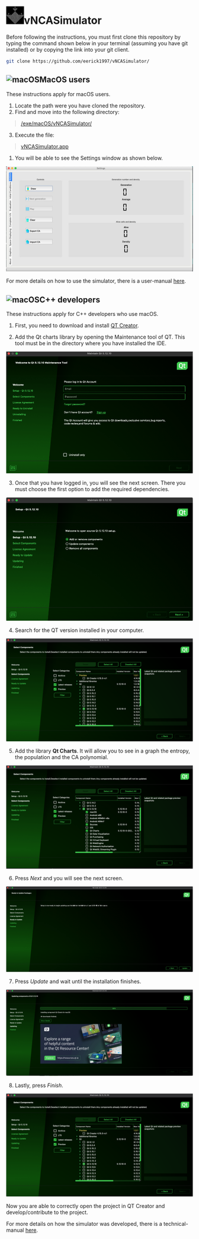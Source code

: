 <h1><img src="https://github.com/eerick1997/vNCASimulator/blob/72e7c3d97f79d0696684a508712bfc53bfbd02de/res/img/logo.jpg" alt="vNCASimulator" width="48" height="48"/>vNCASimulator</h1>

Before following the instructions, you must first clone this repository by typing the command shown below in your terminal (assuming you have git installed) or by copying the link into your git client.
```bash
git clone https://github.com/eerick1997/vNCASimulator/
```

## <img src="https://raw.githubusercontent.com/FortAwesome/Font-Awesome/master/svgs/brands/apple.svg" alt="macOS" width="16" height="16"/>MacOS users

These instructions apply for macOS users.

1. Locate the path were you have cloned the repository.
2. Find and move into the following directory:

> [/exe/macOS/vNCASimulator/](../vNCASimulator/exe/macOS/debug/)

3. Execute the file:

> [vNCASimulator.app](../vNCASimulator/exe/macOS/vNCASimulator/vNCASimulator.app)

1. You will be able to see the Settings window as shown below.

![Settings](https://github.com/eerick1997/vNCASimulator/blob/64b1404f7fcdd3fa331618bf672721e8c3173486/res/screens/macOS/Settings.jpg)

For more details on how to use the simulator, there is a user-manual [here](https://github.com/eerick1997/vNCASimulator/blob/6f6c4e8e7c765411ed5a7d3192e1c02ec3af637b/doc/vNCASimulatorManual.pdf).

## <img src="https://raw.githubusercontent.com/FortAwesome/Font-Awesome/master/svgs/brands/apple.svg" alt="macOS" width="16" height="16"/>C++ developers

These instructions apply for C++ developers who use macOS.

1. First, you need to download and install [QT Creator](https://www.qt.io/).

2. Add the Qt charts library by opening the Maintenance tool of QT. This tool must be in the directory where you have installed the IDE.

![Welcome](https://github.com/eerick1997/vNCASimulator/blob/64b1404f7fcdd3fa331618bf672721e8c3173486/res/screens/macOS/maintanenceToolLogin.png)

3. Once that you have logged in, you will see the next screen. There you must choose the first option to add the required dependencies.

![Setup-Qt](https://github.com/eerick1997/vNCASimulator/blob/64b1404f7fcdd3fa331618bf672721e8c3173486/res/screens/macOS/maintanenceToolChoose.png)

4. Search for the QT version installed in your computer.

![Select components](https://github.com/eerick1997/vNCASimulator/blob/64b1404f7fcdd3fa331618bf672721e8c3173486/res/screens/macOS/maintanenceToolChooseLibraries.png)

5. Add the library **Qt Charts**. It will allow you to see in a graph the entropy, the population and the CA polynomial.

![Component](https://github.com/eerick1997/vNCASimulator/blob/64b1404f7fcdd3fa331618bf672721e8c3173486/res/screens/macOS/maintanenceToolChooseLibrariesCharts.png)

6. Press *Next* and you will see the next screen.

![Update](https://github.com/eerick1997/vNCASimulator/blob/64b1404f7fcdd3fa331618bf672721e8c3173486/res/screens/macOS/maintanenceToolStartDownload.png)

7. Press *Update* and wait until the installation finishes.

![Wait](https://github.com/eerick1997/vNCASimulator/blob/64b1404f7fcdd3fa331618bf672721e8c3173486/res/screens/macOS/maintanenceToolWait.png)

8. Lastly, press *Finish*.

![Finish](https://github.com/eerick1997/vNCASimulator/blob/64b1404f7fcdd3fa331618bf672721e8c3173486/res/screens/macOS/maintanenceToolFinish.png)

Now you are able to correctly open the project in QT Creator and develop/contribute to the project.

For more details on how the simulator was developed, there is a technical-manual [here](https://github.com/eerick1997/vNCASimulator/blob/6f6c4e8e7c765411ed5a7d3192e1c02ec3af637b/doc/vNCASimulatorDocumentation.pdf).
